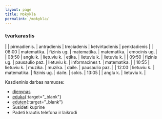 ```yaml
---
layout: page
title: Mokykla
permalink: /mokykla/
---
```


### tvarkarastis

|        | pirmadienis. | antradienis    | treciadenis | ketvirtadienis  | penktadienis   |
| 08:00  | matematika.  | fizinis ug.    | matematika. | matematika.     | emocinis ug.   | 
| 08:50  | anglu k.     | lietuviu k.    | etika.      | lietuviu k.     | lietuviu k.    |
| 09:50  | fizinis ug.  | pausaulio paz. | lietuviu k. | informacines t. | matematika.    |
| 10:55  | lietuviu k.  | muzika.        | muzika.     | daile.          | pausaulio paz. |
| 12:00  | lietuviu k.  | matematika.    | fizinis ug. | daile.          | sokis.
| 13:05  |              | anglu k.       | lietuviu k. |                 


Kasdieninis darbas namuose:

- [dienynas](https://manodienynas.lt)
- [eduka](https://klase.eduka.lt/auth){:target="_blank"}
- [eduten](https://playground.eduten.com){:target="_blank"}
- Susideti kuprine
- Padeti krautis telefona ir laikrodi
